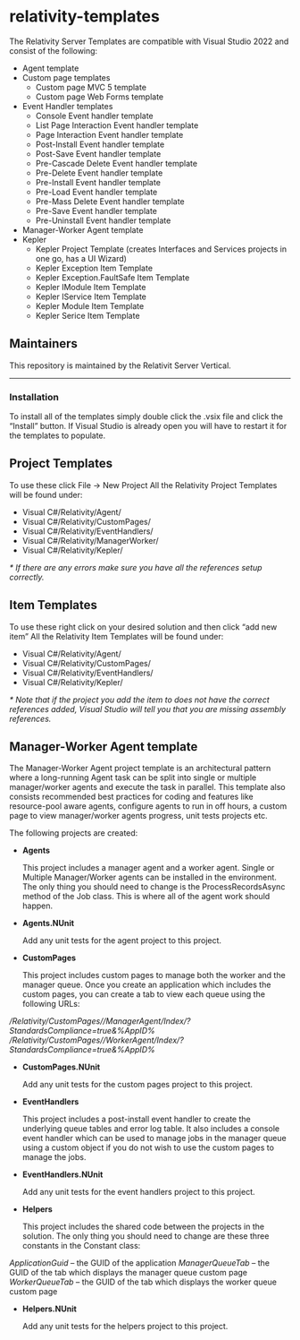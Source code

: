 # relativity-templates
The Relativity Server Templates are compatible with Visual Studio 2022 and consist of the following:
- Agent template
- Custom page templates
    - Custom page MVC 5 template
    - Custom page Web Forms template
- Event Handler templates
    - Console Event handler template
    - List Page Interaction Event handler template
    - Page Interaction Event handler template
    - Post-Install Event handler template
    - Post-Save Event handler template
    - Pre-Cascade Delete Event handler template
    - Pre-Delete Event handler template
    - Pre-Install Event handler template
    - Pre-Load Event handler template
    - Pre-Mass Delete Event handler template
    - Pre-Save Event handler template
    - Pre-Uninstall Event handler template
- Manager-Worker Agent template
- Kepler
    - Kepler Project Template (creates Interfaces and Services projects in one go, has a UI Wizard)
    - Kepler Exception Item Template
    - Kepler Exception.FaultSafe Item Template
    - Kepler IModule Item Template
    - Kepler IService Item Template
    - Kepler Module Item Template
    - Kepler Serice Item Template

## Maintainers

This repository is maintained by the Relativit Server Vertical.

---

### Installation
To install all of the templates simply double click the .vsix file and click the “Install” button. If Visual Studio is already open you will have to restart it for the templates to populate.

## Project Templates

To use these click File -> New Project
All the Relativity Project Templates will be found under:
- 	Visual C#/Relativity/Agent/
- 	Visual C#/Relativity/CustomPages/
- 	Visual C#/Relativity/EventHandlers/
- 	Visual C#/Relativity/ManagerWorker/
- 	Visual C#/Relativity/Kepler/

_* If there are any errors make sure you have all the references setup correctly._

## Item Templates

To use these right click on your desired solution and then click “add new item”
All the Relativity Item Templates will be found under:
- 	Visual C#/Relativity/Agent/
- 	Visual C#/Relativity/CustomPages/
- 	Visual C#/Relativity/EventHandlers/
- 	Visual C#/Relativity/Kepler/

_* Note that if the project you add the item to does not have the correct references added, Visual Studio will tell you that you are missing assembly references._

## Manager-Worker Agent template
The Manager-Worker Agent project template is an architectural pattern where a long-running Agent task can be split into single or multiple manager/worker agents and execute the task in parallel. This template also consists recommended best practices for coding and features like resource-pool aware agents, configure agents to run in off hours, a custom page to view manager/worker agents progress, unit tests projects etc.

The following projects are created:

 - **Agents**

	This project includes a manager agent and a worker agent.  Single or Multiple Manager/Worker agents can be installed in the environment.  The only thing you should need to change is the ProcessRecordsAsync method of the Job class.  This is where all of the agent work should happen.

 - **Agents.NUnit**

	Add any unit tests for the agent project to this project.

 - **CustomPages**

	This project includes custom pages to manage both the worker and the manager queue.  Once you create an application which includes the custom pages, you can create a tab to view each queue using the following URLs:

 */Relativity/CustomPages/<AppGuid>/ManagerAgent/Index/?StandardsCompliance=true&%AppID%*
 */Relativity/CustomPages/<AppGuid>/WorkerAgent/Index/?StandardsCompliance=true&%AppID%*

 - **CustomPages.NUnit**

	Add any unit tests for the custom pages project to this project.

 - **EventHandlers**

	This project includes a post-install event handler to create the underlying queue tables and error log table.  It also includes a console event handler which can be used to manage jobs in the manager queue using a custom object if you do not wish to use the custom pages to manage the jobs.

 - **EventHandlers.NUnit**

	Add any unit tests for the event handlers project to this project.

 - **Helpers**

	This project includes the shared code between the projects in the solution.  The only thing you should need to change are these three constants in the Constant class:

*ApplicationGuid* – the GUID of the application
*ManagerQueueTab* – the GUID of the tab which displays the manager queue custom page
*WorkerQueueTab* – the GUID of the tab which displays the worker queue custom page

 - **Helpers.NUnit**

	Add any unit tests for the helpers project to this project.
